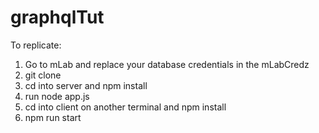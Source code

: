 # graphqlTut
To replicate:
1. Go to mLab and replace your database credentials in the mLabCredz
2. git clone
3. cd into server and npm install
3. run node app.js
4. cd into client on another terminal and npm install
5. npm run start
